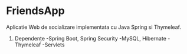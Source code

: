 # FriendsApp

Aplicatie Web de socializare implementata cu Java Spring si Thymeleaf.

1. Dependențe
  -Spring Boot, Spring Security
  -MySQL, Hibernate
  -Thymeleaf
  -Servlets
